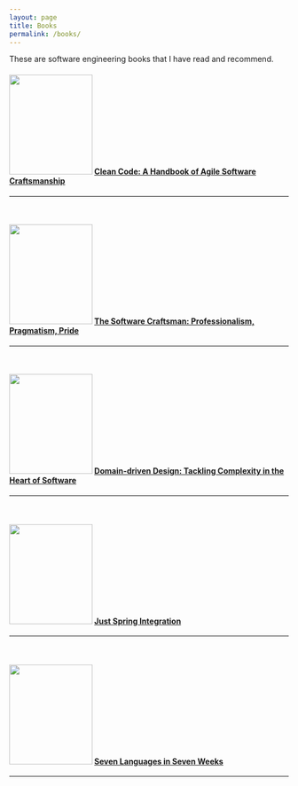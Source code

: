 ```yaml
---
layout: page
title: Books
permalink: /books/
---
```


These are software engineering books that I have read and recommend.


#### [<img src="https://images-na.ssl-images-amazon.com/images/I/41TINACY3hL.jpg" width="150" height="180">](http://amzn.to/2iNYNOL) [Clean Code: A Handbook of Agile Software Craftsmanship][Clean code]
---
<br/>

#### [<img src="https://images-na.ssl-images-amazon.com/images/I/51NYjoeEfqL.jpg" width="150" height="180">](http://amzn.to/2jM2Fzr) [The Software Craftsman: Professionalism, Pragmatism, Pride][Software craftsman]
---
<br/>

#### [<img src="https://images-na.ssl-images-amazon.com/images/I/51sZW87slRL._SX375_BO1,204,203,200_.jpg" width="150" height="180">](http://amzn.to/2iNTbnz) [Domain-driven Design: Tackling Complexity in the Heart of Software][DDD]
---
<br/>

#### [<img src="http://akamaicovers.oreilly.com/images/0636920022671/lrg.jpg" width="150" height="180">](http://amzn.to/2iNNQN8) [Just Spring Integration][]
---
<br/>

#### [<img src="https://images-na.ssl-images-amazon.com/images/I/51opYcR6kVL.jpg" width="150" height="180">](http://amzn.to/2iNUyCx) [Seven Languages in Seven Weeks][7 Languages]
---





[Clean code]: http://amzn.to/2iNYNOL
[Software craftsman]: http://amzn.to/2jM2Fzr
[DDD]: http://amzn.to/2iNTbnz
[Just Spring Integration]: http://amzn.to/2iNNQN8
[7 Languages]: http://amzn.to/2iNUyCx